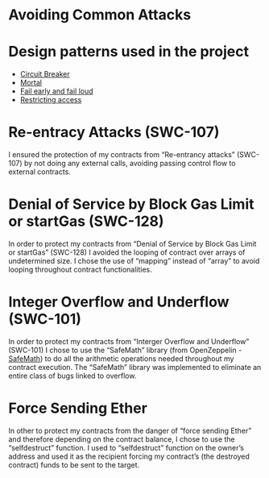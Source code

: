# Avoiding Common Attacks <!-- omit in TOC -->

# Design patterns used in the project <!-- omit in TOC -->

- [Circuit Breaker](#circuit-breaker)
- [Mortal](#mortal)
- [Fail early and fail loud](#fail-early-and-fail-loud)
- [Restricting access](#restricting-access)



# Re-entracy Attacks (SWC-107)

I ensured the protection of my contracts from “Re-entrancy attacks” (SWC-107) by not doing any external calls, avoiding passing control flow to external contracts.

# Denial of Service by Block Gas Limit or startGas (SWC-128) 

In order to protect my contracts from “Denial of Service by Block Gas Limit or startGas” (SWC-128) I avoided the looping of contract over arrays of undetermined size. I chose the use of “mapping” instead of “array” to avoid looping throughout contract functionalities. 

# Integer Overflow and Underflow (SWC-101)
In order to protect my contracts from “Interger Overflow and Underflow” (SWC-101) I chose to use the “SafeMath” library (from OpenZeppelin - [SafeMath](https://github.com/OpenZeppelin/openzeppelin-contracts/blob/master/contracts/math/SafeMath.sol)) to do all the arithmetic operations needed throughout my contract execution. The “SafeMath” library was implemented to eliminate an entire class of bugs linked to overflow.

# Force Sending Ether
In other to protect my contracts from the danger of “force sending Ether” and therefore depending on the contract balance, I chose to use the “selfdestruct” function. I used to “selfdestruct” function on the owner’s address and used it as the recipient forcing my contract’s (the destroyed contract) funds to be sent to the target.

